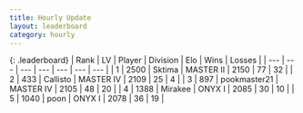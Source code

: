 ```yaml
---
title: Hourly Update
layout: leaderboard
category: hourly
---
```


{: .leaderboard}
| Rank | LV | Player | Division | Elo | Wins | Losses |
| --- | --- | --- | --- | --- | --- | --- |
| <span data-change="0">1</span> | 2500 | <span title="ID: 353063">Sktima</span> | MASTER II | <span data-change="18">2150</span> | <span data-change="14">77</span> | <span data-change="8">32</span> |
| <span data-change="0">2</span> | 433 | <span title="ID: 619928">Callisto</span> | MASTER IV | <span data-change="0">2109</span> | <span data-change="0">25</span> | <span data-change="0">4</span> |
| <span data-change="0">3</span> | 897 | <span title="ID: 652474">pookmaster21</span> | MASTER IV | <span data-change="0">2105</span> | <span data-change="0">48</span> | <span data-change="0">20</span> |
| <span data-change="0">4</span> | 1388 | <span title="ID: 416373">Mirakee</span> | ONYX I | <span data-change="0">2085</span> | <span data-change="0">30</span> | <span data-change="0">10</span> |
| <span data-change="6">5</span> | 1040 | <span title="ID: 540690">poon</span> | ONYX I | <span data-change="81">2078</span> | <span data-change="12">36</span> | <span data-change="4">19</span> |